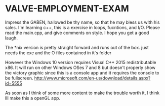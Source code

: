 # VALVE-EMPLOYMENT-EXAM
Impress the GABEN, hallowed be thy name, so that he may bless us with his sales. 
I'm learning c++, this is a exercise in loops, fucntions, and I/O. Please read the main.cpp, 
and give comments on style. I hope you get a good laugh.

The *nix version is pretty straight forward and runs out of the box. just needs the exe and the O files contained in
it's folder

However the Windows 10 version requires Visual C++ 2015 redistributable x86. It will run on other Windows OSes 7 and 8 but doesn't properly show the victory graphic since this is a console app and it requires the console to be fullscreen.
http://www.microsoft.com/en-us/download/details.aspx?id=5555

As soon as I think of some more content to make the trouble worth it, I think Ill make this a openGL app.
